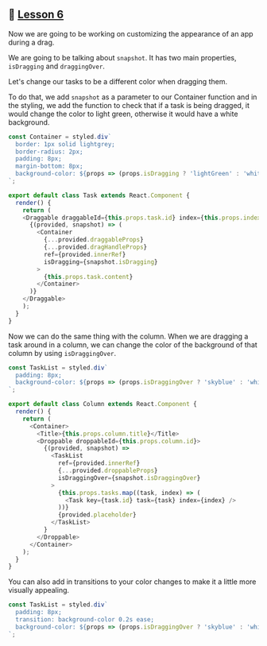 ## :movie_camera: [Lesson 6](https://egghead.io/lessons/react-customise-the-appearance-of-an-app-during-a-drag-using-react-beautiful-dnd-snapshot-values)

Now we are going to be working on customizing the appearance of an app during a drag. 

We are going to be talking about `snapshot`. It has two main properties, `isDragging` and `draggingOver`. 

Let's change our tasks to be a different color when dragging them. 

To do that, we add `snapshot` as a parameter to our Container function and in the styling, we add the function to check that if a task is being dragged, it would change the color to light green, otherwise it would have a white background. 

```js
const Container = styled.div`
  border: 1px solid lightgrey;
  border-radius: 2px;
  padding: 8px;
  margin-bottom: 8px;
  background-color: ${props => (props.isDragging ? 'lightGreen' : 'white')};
`;

export default class Task extends React.Component {
  render() {
    return (
    <Draggable draggableId={this.props.task.id} index={this.props.index}>
      {(provided, snapshot) => (
        <Container
          {...provided.draggableProps}
          {...provided.dragHandleProps}
          ref={provided.innerRef}
          isDragging={snapshot.isDragging}
        >
          {this.props.task.content}
        </Container>
      )}
    </Draggable>
    );
  }
}
```

Now we can do the same thing with the column. When we are dragging a task around in a column, we can change the color of the background of that column by using `isDraggingOver`. 

```js
const TaskList = styled.div`
  padding: 8px;
  background-color: ${props => (props.isDraggingOver ? 'skyblue' : 'white')};
`;

export default class Column extends React.Component {
  render() {
    return (
      <Container>
        <Title>{this.props.column.title}</Title>
        <Droppable droppableId={this.props.column.id}>
          {(provided, snapshot) => 
            <TaskList
              ref={provided.innerRef}
              {...provided.droppableProps}
              isDraggingOver={snapshot.isDraggingOver}
            >
              {this.props.tasks.map((task, index) => (
                <Task key={task.id} task={task} index={index} />
              ))}
              {provided.placeholder}
            </TaskList>
          }
        </Droppable>
      </Container>
    );
  }
}
```

You can also add in transitions to your color changes to make it a little more visually appealing. 

```js
const TaskList = styled.div`
  padding: 8px;
  transition: background-color 0.2s ease;
  background-color: ${props => (props.isDraggingOver ? 'skyblue' : 'white')};
`;
```